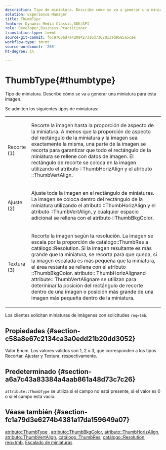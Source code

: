 ```yaml
---
description: Tipo de miniatura. Describe cómo se va a generar una miniatura para esta imagen.
solution: Experience Manager
title: ThumbType
feature: Dynamic Media Classic,SDK/API
role: Developer,Business Practitioner
translation-type: tm+mt
source-git-commit: f6c97606d7a4209427316d7367013ad9585a5cae
workflow-type: tm+mt
source-wordcount: '268'
ht-degree: 1%

---
```



# ThumbType{#thumbtype}

Tipo de miniatura. Describe cómo se va a generar una miniatura para esta imagen.

Se admiten los siguientes tipos de miniaturas:

<table id="simpletable_874E4190A1DC4FB0AE1B2E3734746527"> 
 <tr class="strow"> 
  <td class="stentry"> <p>Recorte (1) </p></td> 
  <td class="stentry"> <p>Recorte la imagen hasta la proporción de aspecto de la miniatura. A menos que la proporción de aspecto del rectángulo de la miniatura y la imagen sea exactamente la misma, una parte de la imagen se recorta para garantizar que todo el rectángulo de la miniatura se rellene con datos de imagen. El rectángulo de recorte se coloca en la imagen utilizando el atributo <span class="codeph">::ThumbHorizAlign</span> y el atributo <span class="codeph">::ThumbVertAlign</span>. </p></td> 
 </tr> 
 <tr class="strow"> 
  <td class="stentry"> <p>Ajuste (2) </p></td> 
  <td class="stentry"> <p>Ajuste toda la imagen en el rectángulo de miniaturas. La imagen se coloca dentro del rectángulo de la miniatura utilizando el atributo <span class="codeph">::ThumbHorizAlign</span> y el atributo <span class="codeph">::ThumbVertAlign</span>, y cualquier espacio adicional se rellena con el atributo <span class="codeph">::ThumbBkgColor</span>. </p></td> 
 </tr> 
 <tr class="strow"> 
  <td class="stentry"> <p>Textura (3) </p></td> 
  <td class="stentry"> <p>Recorte la imagen según la resolución. La imagen se escala por la proporción de <span class="codeph"> catálogo::ThumbRes</span> a <span class="codeph"> catálogo::Resolution</span>. Si la imagen resultante es más grande que la miniatura, se recorta para que quepa, si la imagen escalada es más pequeña que la miniatura, el área restante se rellena con el atributo <span class="codeph">::ThumbBkgColor</span>. <span class="codeph"> atributo::</span> ThumbHorizAlignand  <span class="codeph"> attribute::</span> ThumbVertAlignare se utilizan para determinar la posición del rectángulo de recorte dentro de una imagen o posición más grande de una imagen más pequeña dentro de la miniatura. </p></td> 
 </tr> 
</table>

Los clientes solicitan miniaturas de imágenes con solicitudes `req=tmb`.

## Propiedades {#section-c58a8e67c2134ca3a0edd21b20dd3052}

Valor Enum. Los valores válidos son 1, 2 o 3, que corresponden a los tipos Recortar, Ajustar y Textura, respectivamente.

## Predeterminado {#section-a6a7c43a83384a4aab861a48d73c7c26}

`attribute::ThumbType` se utiliza si el campo no está presente, si el valor es 0 o si el campo está vacío.

## Véase también {#section-fc1a79d3e6274b4381a17da159649a07}

[atributo::ThumbType](../../../../../../is-api/image-catalog/image-serving-api-ref/c-image-catalog-reference/c-attributes-reference/r-thumbtype.md#reference-329e9dbf3e5f49548d1eb61915b538f5) ,  [atributo::ThumbBkgColor](../../../../../../is-api/image-catalog/image-serving-api-ref/c-image-catalog-reference/c-attributes-reference/r-thumbbkgcolor.md#reference-8e38088e79a54446a9106d0b93c9b31e),  [atributo::ThumbHorizAlign](../../../../../../is-api/image-catalog/image-serving-api-ref/c-image-catalog-reference/c-attributes-reference/r-thumbhorizalign.md#reference-0ae8b88669df4769a9053b22aca33691),  [atributo::ThumbVertAlign](../../../../../../is-api/image-catalog/image-serving-api-ref/c-image-catalog-reference/c-attributes-reference/r-thumbvertalign.md#reference-d47c6b34588c4855b04ad134e472f04f),  [catálogo::ThumbRes](../../../../../../is-api/image-catalog/image-serving-api-ref/c-image-catalog-reference/c-image-svg-data-reference/c-image-data-reference/r-thumbres-cat.md#reference-eedb9991397347c3bed5bd0a785c4c69),  [catálogo::Resolution](../../../../../../is-api/image-catalog/image-serving-api-ref/c-image-catalog-reference/c-image-svg-data-reference/c-image-data-reference/r-resolution-cat.md#reference-de489f5f36b64bd0831749546f8728e1),  [req=tmb](../../../../../../is-api/http-ref/image-serving-api-ref/c-http-protocol-reference/c-command-reference/r-req/r-req.md#reference-907cdb4a97034db7ad94695f25552e76),  [Escalado de miniaturas](../../../../../../is-api/http-ref/image-serving-api-ref/c-http-protocol-reference/c-notes-on-server-behavior/r-thumbnail-scaling.md#reference-0f71817f721d4913b34816758d69b07f)
